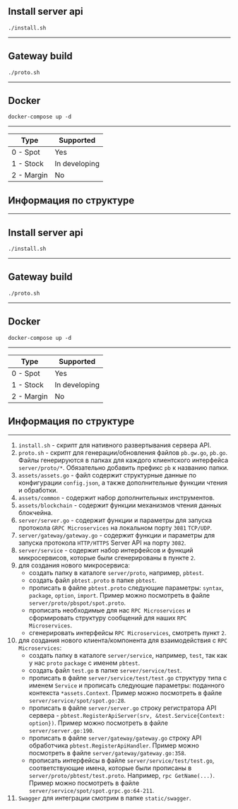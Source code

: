 ## Install server api
`./install.sh`
****

## Gateway build
`./proto.sh`
****

## Docker
`docker-compose up -d`
****

| Type       | Supported          |
|------------|--------------------|
| 0 - Spot   | Yes                |
| 1 - Stock  | In developing      |
| 2 - Margin | No                 |


## Информация по структуре
****
## Install server api
`./install.sh`
****

## Gateway build
`./proto.sh`
****

## Docker
`docker-compose up -d`
****

| Type       | Supported          |
|------------|--------------------|
| 0 - Spot   | Yes                |
| 1 - Stock  | In developing      |
| 2 - Margin | No                 |


## Информация по структуре
****
1. `install.sh` - скрипт для нативного развертывания сервера API.
2. `proto.sh` -  скрипт для генерации/обновления файлов `pb.gw.go`, `pb.go`. Файлы генерируются в папках для каждого клиентского интерфейса `server/proto/*`. Обязательно добавить префикс `pb` к названию папки.
3. `assets/assets.go` - файл содержит структурные данные по конфигурации `config.json`, а также дополнительные функции чтения и обработки.
4. `assets/common` - содержит набор дополнительных инструментов.
5. `assets/blockchain` - содержит функции механизмов чтения данных блокчейна.
6. `server/server.go` - содержит функции и параметры для запуска протокола `GRPC Microservices` на локальном порту `3081` `TCP/UDP`.
7. `server/gateway/gateway.go` - содержит функции и параметры для запуска протокола `HTTP/HTTPS` Server API на порту `3082`.
8. `server/service` - содержит набор интерфейсов и функций микросервисов, которые были сгенерированы в пункте `2`.
9. для создания нового микросервиса:
    * создать папку в каталоге `server/proto`, например, `pbtest`.
    * создать файл `pbtest.proto` в папке `pbtest`.
    * прописать в файле `pbtest.proto` следующие параметры: `syntax`, `package`, `option`, `import`. Пример можно посмотреть в файле `server/proto/pbspot/spot.proto`.
    * прописать необходимые для нас `RPC Microservices` и сформировать структуру сообщений для наших `RPC Microservices`.
    * сгенерировать интерфейсы `RPC Microservices`, смотреть пункт `2`.
10. для создания нового клиента/компонента для взаимодействия с `RPC Microservices`:
    * создать папку в каталоге `server/service`, например, `test`, так как у нас `proto` `package` с именем `pbtest`.
    * создать файл `test.go` в папке `server/service/test`.
    * прописать в файле `server/service/test/test.go` структуру типа с именем `Service` и прописать следующие параметры: поданного контекста `*assets.Context`. Пример можно посмотреть в файле `server/service/spot/spot.go:28`.
    * прописать в файле `server/server.go` строку регистратора API сервера - `pbtest.RegisterApiServer(srv, &test.Service{Context: option})`. Пример можно посмотреть в файле `server/server.go:190`.
    * прописать в файле `server/gateway/gateway.go` строку API обработчика `pbtest.RegisterApiHandler`. Пример можно посмотреть в файле `server/gateway/gateway.go:358`.
    * прописать интерфейсы в файле `server/service/test/test.go`, соответствующие имена, которые были прописаны в `server/proto/pbtest/test.proto`. Например, `rpc GetName(...)`. Пример можно посмотреть в файле `server/service/spot/spot.grpc.go:64-211`.
11. `Swagger` для интеграции смотрим в папке `static/swagger`.
